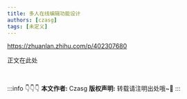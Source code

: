 ```yaml
---
title: 多人在线编辑功能设计
authors: [czasg]
tags: [未定义]
---
```


https://zhuanlan.zhihu.com/p/402307680

<!--truncate-->

正文在此处


<br/>

:::info 👇👇👇
**本文作者:** Czasg
**版权声明:** 转载请注明出处哦~👮‍
:::